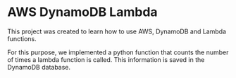 # AWS DynamoDB Lambda

This project was created to learn how to use AWS, DynamoDB and Lambda functions.

For this purpose, we implemented a python function that counts the number of 
times a lambda function is called. This information is saved in the DynamoDB 
database.
